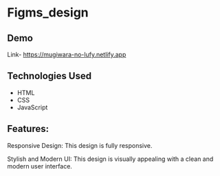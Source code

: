 # Figms_design

## Demo 
Link- https://mugiwara-no-lufy.netlify.app

## Technologies Used

- HTML
- CSS
- JavaScript

## Features:

Responsive Design: This design is fully responsive.

Stylish and Modern UI: This design is visually appealing with a clean and modern user interface.
